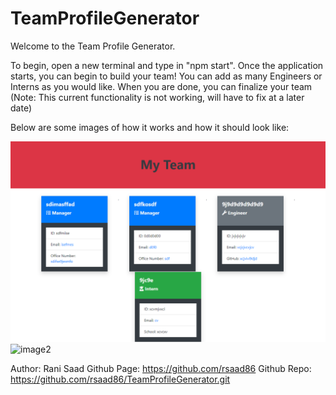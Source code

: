 # TeamProfileGenerator

Welcome to the Team Profile Generator.

To begin, open a new terminal and type in "npm start". Once the application starts, you can begin to build your team! You can add as many Engineers or Interns as you would like. When you are done, you can finalize your team (Note: This current functionality is not working, will have to fix at a later date)

Below are some images of how it works and how it should look like:

![image1](https://raw.githubusercontent.com/rsaad86/TeamProfileGenerator/main/screencapture-file-C-Users-rsaad-Desktop-projects-TeamProfileGenerator-crew-html-2021-07-21-22_09_14.png)
![image2]()

Author: Rani Saad
Github Page: https://github.com/rsaad86
Github Repo: https://github.com/rsaad86/TeamProfileGenerator.git

